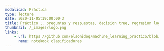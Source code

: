 ```yaml
---
modalidad: Práctica
type: lecture
date: 2020-11-05t19:00:00-3
title: Práctico 1. preguntas y respuestas, decision tree, regresion logistica, metricas en dataset de juguete. exploración de los datos del curso
thumbnail: /_images/logo.png
links: 
    - url: https://github.com/elsonidoq/machine_learning_practico/blob/clase-1/notebooks/practico-1/01-aprendizaje_supervisado.ipynb
      name: notebook clasificadores
---
```

